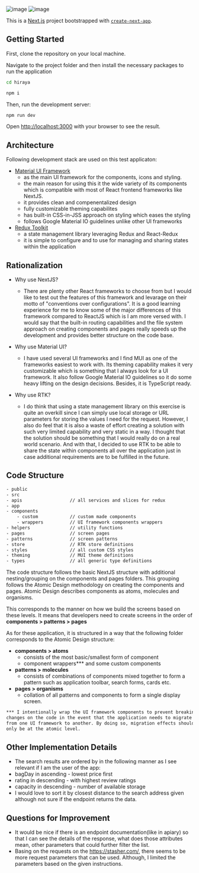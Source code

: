 ![image](https://github.com/jpambulo/hiraya/assets/6073496/36298cf5-dcc3-44be-9925-c9ab2fe59623)
![image](https://github.com/jpambulo/hiraya/assets/6073496/6cade45b-2e21-4eb4-afd7-3c651e3353d8)



This is a [Next.js](https://nextjs.org/) project bootstrapped with [`create-next-app`](https://github.com/vercel/next.js/tree/canary/packages/create-next-app).

## Getting Started

First, clone the repository on your local machine.

Navigate to the project folder and then install the necessary packages to run the application

```bash
cd hiraya

npm i

```

Then, run the development server:

```bash
npm run dev
```

Open [http://localhost:3000](http://localhost:3000) with your browser to see the result.

## Architecture

Following development stack are used on this test applicaton:

- [Material UI Framework](https://mui.com/)
  - as the main UI framework for the components, icons and styling.
  - the main reason for using this it the wide variety of its components which is compatible with most of React frontend frameworks like NextJS.
  - it provides clean and compenentalized design
  - fully customizable theming capabilites
  - has built-in CSS-in-JSS approach on styling which eases the styling
  - follows Google Material IO guidelines unlike other UI frameworks
- [Redux Toolkit](https://redux-toolkit.js.org/)
    - a state management library leveraging Redux and React-Redux
    - it is simple to configure and to use for managing and sharing states within the application

## Rationalization

- Why use NextJS?
  - There are plenty other React frameworks to choose from but I would like to test out the features of this framework and levarage on their motto of "conventions over configurations". It is a good learning experience for me to know some of the major differences of this framework compared to ReactJS which is I am more versed with. I would say that the built-in routing capabilities and the file system approach on creating components and pages really speeds up the development and provides better structure on the code base.

- Why use Material UI?
  - I have used several UI frameworks and I find MUI as one of the frameworks easiest to work with. Its theming capability makes it very customizable which is something that I always look for a UI framework. It also follow Google Material IO guidelines so it do some heavy lifting on the design decisions. Besides, it is TypeScript ready.

- Why use RTK?
  - I do think that using a state management library on this exercise is quite an overkill since I can simply use local storage or URL parameters for storing the values I need for the request. However, I also do feel that it is also a waste of effort creating a solution with such very limited capability and very static in a way. I thought that the solution should be something that I would really do on a real world scenario. And with that, I decided to use RTK to be able to share the state within components all over the application just in case additional requirements are to be fulfilled in the future.


## Code Structure

```bash
- public
- src
- apis                  // all services and slices for redux
- app                   
- components
    - custom            // custom made components
    - wrappers          // UI framework components wrappers
- helpers               // utility functions
- pages                 // screen pages
- patterns              // screen patterns
- store                 // RTK store definitions
- styles                // all custom CSS styles
- theming               // MUI theme definitions
- types                 // all generic type definitions
```

The code structure follows the basic NextJS structure with additional nesting/grouping on the components and pages folders. This grouping follows the Atomic Design methodology on creating the components and pages. Atomic Design describes components as atoms, molecules and organisms.

This corresponds to the manner on how we build the screens based on these levels. It means that developers need to create screens in the order of **components > patterns > pages**

As for these application, it is structured in a way that the following folder corresponds to the Atomic Design structure:
- **components > atoms**
    - consists of the most basic/smallest form of component
    - component wrappers*** and some custom components
- **patterns > molecules**
    - consists of combinations of components mixed together to form a pattern such as application toolbar, search forms, cards etc.
- **pages > organisms**
    - collation of all patterns and components to form a single display screen.



```bash
*** I intentionally wrap the UI framework components to prevent breaking
changes on the code in the event that the application needs to migrate
from one UI framework to another. By doing so, migration effects should
only be at the atomic level.
```

## Other Implementation Details
- The search results are ordered by in the following manner as I see relevant if I am the user of the app:
 - bagDay in ascending - lowest price first
 - rating in descending - with highest review ratings
 - capacity in descending - number of available storage
- I would love to sort it by closest distance to the search address given although not sure if the endpoint returns the data.

## Questions for Improvement
- It would be nice if there is an endpoint documentation(like in apiary) so that I can see the details of the response, what does those attributes mean, other parameters that could further filter the list.
- Basing on the requests on the https://stasher.com/, there seems to be more request parameters that can be used. Although, I limited the parameters based on the given instructions.

